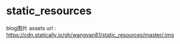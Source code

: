 # static_resources
blog图片
assets url : https://cdn.statically.io/gh/wangyan81/static_resources/master/:img

